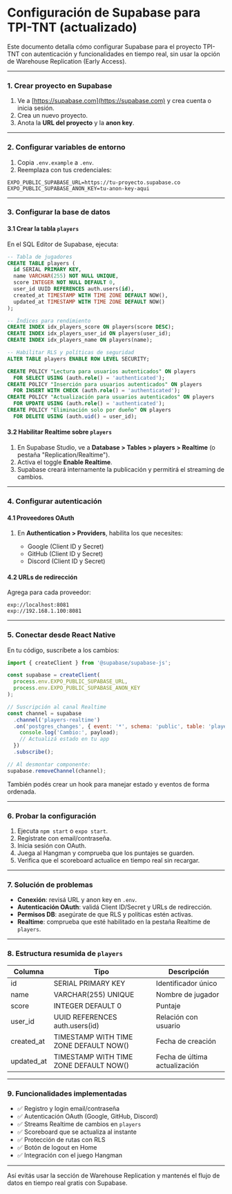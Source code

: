 # Configuración de Supabase para TPI-TNT (actualizado)

Este documento detalla cómo configurar Supabase para el proyecto TPI-TNT con autenticación y funcionalidades en tiempo real, sin usar la opción de Warehouse Replication (Early Access).

---

### 1. Crear proyecto en Supabase

1. Ve a [https://supabase.com](https://supabase.com) y crea cuenta o inicia sesión.
2. Crea un nuevo proyecto.
3. Anota la **URL del proyecto** y la **anon key**.

---

### 2. Configurar variables de entorno

1. Copia `.env.example` a `.env`.
2. Reemplaza con tus credenciales:

```env
EXPO_PUBLIC_SUPABASE_URL=https://tu-proyecto.supabase.co
EXPO_PUBLIC_SUPABASE_ANON_KEY=tu-anon-key-aqui
```

---

### 3. Configurar la base de datos

#### 3.1 Crear la tabla `players`

En el SQL Editor de Supabase, ejecuta:

```sql
-- Tabla de jugadores
CREATE TABLE players (
  id SERIAL PRIMARY KEY,
  name VARCHAR(255) NOT NULL UNIQUE,
  score INTEGER NOT NULL DEFAULT 0,
  user_id UUID REFERENCES auth.users(id),
  created_at TIMESTAMP WITH TIME ZONE DEFAULT NOW(),
  updated_at TIMESTAMP WITH TIME ZONE DEFAULT NOW()
);

-- Índices para rendimiento
CREATE INDEX idx_players_score ON players(score DESC);
CREATE INDEX idx_players_user_id ON players(user_id);
CREATE INDEX idx_players_name ON players(name);

-- Habilitar RLS y políticas de seguridad
ALTER TABLE players ENABLE ROW LEVEL SECURITY;

CREATE POLICY "Lectura para usuarios autenticados" ON players
  FOR SELECT USING (auth.role() = 'authenticated');
CREATE POLICY "Inserción para usuarios autenticados" ON players
  FOR INSERT WITH CHECK (auth.role() = 'authenticated');
CREATE POLICY "Actualización para usuarios autenticados" ON players
  FOR UPDATE USING (auth.role() = 'authenticated');
CREATE POLICY "Eliminación solo por dueño" ON players
  FOR DELETE USING (auth.uid() = user_id);
```

#### 3.2 Habilitar Realtime sobre `players`

1. En Supabase Studio, ve a **Database > Tables > players > Realtime** (o pestaña "Replication/Realtime").
2. Activa el toggle **Enable Realtime**.
3. Supabase creará internamente la publicación y permitirá el streaming de cambios.

---

### 4. Configurar autenticación

#### 4.1 Proveedores OAuth

1. En **Authentication > Providers**, habilita los que necesites:

   * Google (Client ID y Secret)
   * GitHub (Client ID y Secret)
   * Discord (Client ID y Secret)

#### 4.2 URLs de redirección

Agrega para cada proveedor:

```
exp://localhost:8081
exp://192.168.1.100:8081
```

---

### 5. Conectar desde React Native

En tu código, suscríbete a los cambios:

```js
import { createClient } from '@supabase/supabase-js';

const supabase = createClient(
  process.env.EXPO_PUBLIC_SUPABASE_URL,
  process.env.EXPO_PUBLIC_SUPABASE_ANON_KEY
);

// Suscripción al canal Realtime
const channel = supabase
  .channel('players-realtime')
  .on('postgres_changes', { event: '*', schema: 'public', table: 'players' }, payload => {
    console.log('Cambio:', payload);
    // Actualizá estado en tu app
  })
  .subscribe();

// Al desmontar componente:
supabase.removeChannel(channel);
```

También podés crear un hook para manejar estado y eventos de forma ordenada.

---

### 6. Probar la configuración

1. Ejecuta `npm start` o `expo start`.
2. Regístrate con email/contraseña.
3. Inicia sesión con OAuth.
4. Juega al Hangman y comprueba que los puntajes se guarden.
5. Verifica que el scoreboard actualice en tiempo real sin recargar.

---

### 7. Solución de problemas

* **Conexión**: revisá URL y anon key en `.env`.
* **Autenticación OAuth**: validá Client ID/Secret y URLs de redirección.
* **Permisos DB**: asegúrate de que RLS y políticas estén activas.
* **Realtime**: comprueba que esté habilitado en la pestaña Realtime de `players`.

---

### 8. Estructura resumida de `players`

| Columna     | Tipo                                   | Descripción                   |
| ----------- | -------------------------------------- | ----------------------------- |
| id          | SERIAL PRIMARY KEY                     | Identificador único           |
| name        | VARCHAR(255) UNIQUE                    | Nombre de jugador             |
| score       | INTEGER DEFAULT 0                      | Puntaje                       |
| user\_id    | UUID REFERENCES auth.users(id)         | Relación con usuario          |
| created\_at | TIMESTAMP WITH TIME ZONE DEFAULT NOW() | Fecha de creación             |
| updated\_at | TIMESTAMP WITH TIME ZONE DEFAULT NOW() | Fecha de última actualización |

---

### 9. Funcionalidades implementadas

* ✅ Registro y login email/contraseña
* ✅ Autenticación OAuth (Google, GitHub, Discord)
* ✅ Streams Realtime de cambios en `players`
* ✅ Scoreboard que se actualiza al instante
* ✅ Protección de rutas con RLS
* ✅ Botón de logout en Home
* ✅ Integración con el juego Hangman

---

Así evitás usar la sección de Warehouse Replication y mantenés el flujo de datos en tiempo real gratis con Supabase.
